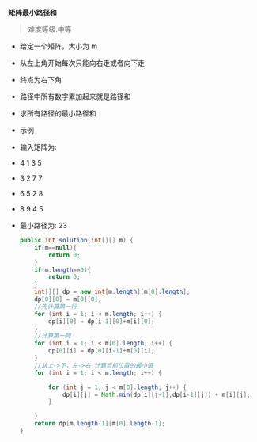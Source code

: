   **矩阵最小路径和**
   > 难度等级:中等
  
  * 给定一个矩阵，大小为 m
  * 从左上角开始每次只能向右走或者向下走
  * 终点为右下角
  * 路径中所有数字累加起来就是路径和
  * 求所有路径的最小路径和
  * 示例
  * 输入矩阵为:
  * 4 1 3 5
  * 3 2 7 7
  * 6 5 2 8
  * 8 9 4 5
  * 最小路径为: 23
  
    ````java
    public int solution(int[][] m) {  
        if(m==null){  
            return 0;  
        }  
        if(m.length==0){  
            return 0;  
        }  
        int[][] dp = new int[m.length][m[0].length];  
        dp[0][0] = m[0][0];  
        //先计算第一行  
        for (int i = 1; i < m.length; i++) {  
            dp[i][0] = dp[i-1][0]+m[i][0];  
        }  
        //计算第一列  
        for (int i = 1; i < m[0].length; i++) {  
            dp[0][i] = dp[0][i-1]+m[0][i];  
        }  
        //从上->下，左->右 计算当前位置的最小值  
        for (int i = 1; i < m.length; i++) {  

            for (int j = 1; j < m[0].length; j++) {  
                dp[i][j] = Math.min(dp[i][j-1],dp[i-1][j]) + m[i][j];  
            }  

        }
        return dp[m.length-1][m[0].length-1];  
    }
    ````
